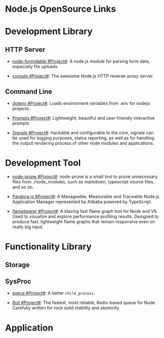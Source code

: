 # Node.js OpenSource Links

# Development Library

## HTTP Server

* [node-formidable #Project#](https://github.com/felixge/node-formidable): A node.js module for parsing form data, especially file uploads.

* [coroute #Project#](https://github.com/ethanent/coroute): The awesome Node.js HTTP reverse-proxy server.

## Command Line

* [dotenv #Project#](https://github.com/motdotla/dotenv): Loads environment variables from .env for nodejs projects.

* [Prompts #Project#](https://github.com/terkelg/prompts): Lightweight, beautiful and user-friendly interactive prompts

* [Signale #Project#](https://github.com/klauscfhq/signale): Hackable and configurable to the core, signale can be used for logging purposes, status reporting, as well as for handling the output rendering process of other node modules and applications.

# Development Tool

* [node-prune #Project#](https://github.com/tj/node-prune): node-prune is a small tool to prune unnecessary files from ./node_modules, such as markdown, typescript source files, and so on.

* [Pandora.js #Project#](https://github.com/midwayjs/pandora): A Manageable, Measurable and Traceable Node.js Application Manager represented by Alibaba powered by TypeScript.

* [flamebearer #Project#](https://github.com/mapbox/flamebearer): A blazing fast flame graph tool for Node and V8. Used to visualize and explore performance profiling results. Designed to produce fast, lightweight flame graphs that remain responsive even on really big input.

# Functionality Library

## Storage

## SysProc

* [execa #Project#](https://github.com/sindresorhus/execa): A better `child_process`.

* [Bull #Project#](https://github.com/OptimalBits/bull): The fastest, most reliable, Redis-based queue for Node.
  Carefully written for rock solid stability and atomicity.

# Application
